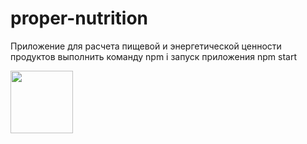 # proper-nutrition
Приложение для расчета пищевой и энергетической ценности продуктов
выполнить команду npm i
запуск приложения npm start

<img src="https://imgur.com/a/Y5PqH1w" width="100px"/>
